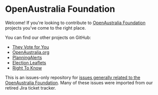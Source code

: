 # OpenAustralia Foundation

Welcome! If you're looking to contribute to [OpenAustralia Foundation](https://www.openaustraliafoundation.org.au/) projects you've come to the right place.

You can find our other projects on GitHub:

* [They Vote for You](https://github.com/openaustralia/publicwhip)
* [OpenAustralia.org](https://github.com/openaustralia/openaustralia)
* [PlanningAlerts](https://github.com/openaustralia/planningalerts-app)
* [Election Leaflets](https://github.com/openaustralia/electionleaflets)
* [Right To Know](https://github.com/openaustralia/righttoknow)

This is an issues-only repository for [issues generally related to the OpenAustralia Foundation](https://github.com/openaustralia/oaf/issues). Many of these issues were imported from our retired Jira ticket tracker. 
